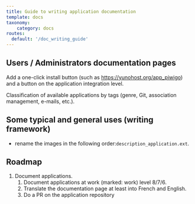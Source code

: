 ```yaml
---
title: Guide to writing application documentation
template: docs
taxonomy:
    category: docs
routes:
  default: '/doc_writing_guide'
---
```


## Users / Administrators documentation pages

Add a one-click install button (such as <https://yunohost.org/app_piwigo>) and a button on the application integration level.

Classification of available applications by tags (genre, Git, association management, e-mails, etc.).

## Some typical and general uses (writing framework)

- rename the images in the following order:`description_application.ext`.

## Roadmap

1. Document applications.
   1. Document applications at work (marked: work) level 8/7/6.
   2. Translate the documentation page at least into French and English.
   3. Do a PR on the application repository
